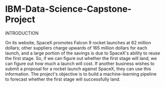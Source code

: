 # IBM-Data-Science-Capstone-Project

INTRODUCTION

On its website, SpaceX promotes Falcon 9 rocket launches at 62 million dollars; other suppliers charge upwards of 165 million dollars for each launch, and a large portion of the savings is due to SpaceX's ability to reuse the first stage. So, if we can figure out whether the first stage will land, we can figure out how much a launch will cost. If another business wishes to submit a proposal for a rocket launch against SpaceX, they can use this information. The project's objective is to build a machine-learning pipeline to forecast whether the first stage will successfully land.
